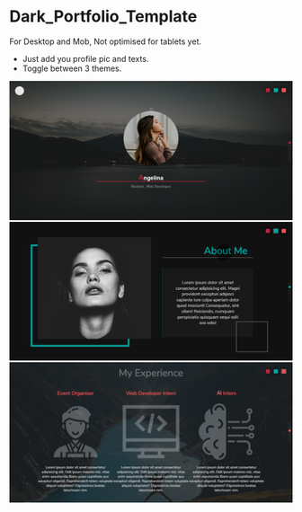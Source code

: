 <h1>Dark_Portfolio_Template</h1>
For Desktop and Mob, Not optimised for tablets yet.
<ul>
<li>Just add you profile pic and texts.</li>
<li>Toggle between 3 themes.</li>
</ul>
<img src="/1.PNG">
<img src="/2.PNG">
<img src="/3.PNG">
